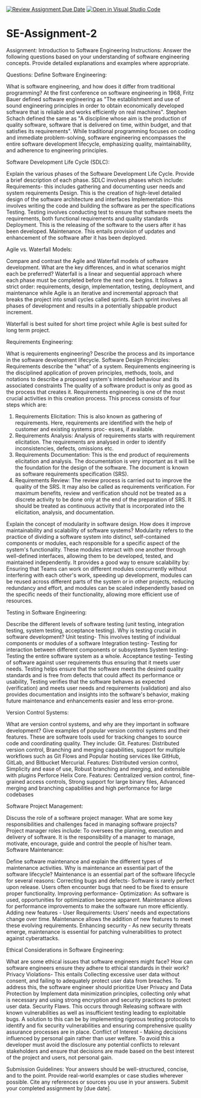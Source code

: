 [![Review Assignment Due Date](https://classroom.github.com/assets/deadline-readme-button-24ddc0f5d75046c5622901739e7c5dd533143b0c8e959d652212380cedb1ea36.svg)](https://classroom.github.com/a/-ucQIGTc)
[![Open in Visual Studio Code](https://classroom.github.com/assets/open-in-vscode-718a45dd9cf7e7f842a935f5ebbe5719a5e09af4491e668f4dbf3b35d5cca122.svg)](https://classroom.github.com/online_ide?assignment_repo_id=15244327&assignment_repo_type=AssignmentRepo)
# SE-Assignment-2
Assignment: Introduction to Software Engineering
Instructions:
Answer the following questions based on your understanding of software engineering concepts. Provide detailed explanations and examples where appropriate.

Questions:
Define Software Engineering:

What is software engineering, and how does it differ from traditional programming?
At the first conference on software engineering in 1968, Fritz Bauer defined software engineering as "The establishment and use of sound engineering principles in order to obtain economically developed software that is reliable and works efficiently on real machines". Stephen Schach defined the same as "A discipline whose aim is the production of quality software, software that is delivered on time, within budget, and that satisfies its requirements".
While traditional programming focuses on coding and immediate problem-solving, software engineering encompasses the entire software development lifecycle, emphasizing quality, maintainability, and adherence to engineering principles. 

Software Development Life Cycle (SDLC):

Explain the various phases of the Software Development Life Cycle. Provide a brief description of each phase.
SDLC involves phases which include:
Requirements- this includes gathering and documenting user needs and system requirements
Design. This is the creation of high-level detailed design of the software architecture and interfaces
Implementation- this involves writing the code and building the software as per the specifications
Testing. Testing involves conducting test to ensure that software meets the requirements, both functional requirements and quality standards
Deployment. This is the releasing of the software to the users after it has been developed.
Maintenance. This entails provision of updates and enhancement of the software after it has been deployed.

Agile vs. Waterfall Models:

Compare and contrast the Agile and Waterfall models of software development. What are the key differences, and in what scenarios might each be preferred?
Waterfall is a linear and sequential approach where each phase must be completed before the next one begins. It follows a strict order: requirements, design, implementation, testing, deployment, and maintenance while Agile is an iterative and incremental approach that breaks the project into small cycles called sprints. Each sprint involves all phases of development and results in a potentially shippable product increment.

Waterfall is best suited for short time project while Agile is best suited for long term project.

Requirements Engineering:

What is requirements engineering? Describe the process and its importance in the software development lifecycle.
Software Design Principles:
Requirements describe the "what" of a system. Requirements engineering is the disciplined application of proven principles, methods, tools, and notations to describe a proposed system's intended behaviour and its associated constraints
The quality of a software product is only as good as the process that creates it. Requirements engineering is one of the most crucial activities in this creation process. This process consists of four steps which are:
1.	Requirements Elicitation: This is also known as gathering of requirements. Here, requirements are identified with the help of customer and existing systems proc- esses, if available.
2.	Requirements Analysis: Analysis of requirements starts with requirement elicitation. The requirements are analysed in order to identify inconsistencies, defects, omissions etc. 
3.	Requirements Documentation: This is the end product of requirements elicitation and analysis. The documentation is very important as it will be the foundation for the design of the software. The document is known as software requirements specification (SRS).
4.	Requirements Review: The review process is carried out to improve the quality of the SRS. It may also be called as requirements verification. For maximum benefits, review and verification should not be treated as a discrete activity to be done only at the end of the preparation of SRS. It should be treated as continuous activity that is incorporated into the elicitation, analysis, and documentation.


Explain the concept of modularity in software design. How does it improve maintainability and scalability of software systems?
Modularity refers to the practice of dividing a software system into distinct, self-contained components or modules, each responsible for a specific aspect of the system's functionality. These modules interact with one another through well-defined interfaces, allowing them to be developed, tested, and maintained independently.
It provides a good way to ensure scalability by:
Ensuring that Teams can work on different modules concurrently without interfering with each other's work, speeding up development, modules can be reused across different parts of the system or in other projects, reducing redundancy and effort, and modules can be scaled independently based on the specific needs of their functionality, allowing more efficient use of resources.

Testing in Software Engineering:

Describe the different levels of software testing (unit testing, integration testing, system testing, acceptance testing). Why is testing crucial in software development?
Unit testing- This involves testing of individual components or modules of a software
Integration testing- Testing for interaction between different components or subsystems
System testing- Testing the entire software system as a whole.
Acceptance testing- Testing of software against user requirements thus ensuring that it meets user needs.
Testing helps ensure that the software meets the desired quality standards and is free from defects that could affect its performance or usability, Testing verifies that the software behaves as expected (verification) and meets user needs and requirements (validation) and also provides documentation and insights into the software's behavior, making future maintenance and enhancements easier and less error-prone.

Version Control Systems:

What are version control systems, and why are they important in software development? Give examples of popular version control systems and their features.
These are software tools used for tracking changes to source code and coordinating quality. They include:
Git. Features: Distributed version control, Branching and merging capabilities, support for multiple workflows such as Git Flows and Popular hosting services like GitHub, GitLab, and Bitbucket
Mercurial. Features: Distributed version control, Simplicity and ease of use, Robust branching and merging, and extensible with plugins
Perforce Helix Core. Features: Centralized version control, fine-grained access controls, Strong support for large binary files, Advanced merging and branching capabilities and high performance for large codebases

Software Project Management:

Discuss the role of a software project manager. What are some key responsibilities and challenges faced in managing software projects?
Project manager roles include: To oversees the planning, execution and delivery of software. It is the responsibility of a manager to manage, motivate, encourage, guide and control the people of his/her team.
Software Maintenance:

Define software maintenance and explain the different types of maintenance activities. Why is maintenance an essential part of the software lifecycle?
Maintenance is an essential part of the software lifecycle for several reasons:
Correcting bugs and defects- Software is rarely perfect upon release. Users often encounter bugs that need to be fixed to ensure proper functionality.
Improving performance- Optimization: As software is used, opportunities for optimization become apparent. Maintenance allows for performance improvements to make the software run more efficiently.
Adding new features - User Requirements: Users’ needs and expectations change over time. Maintenance allows the addition of new features to meet these evolving requirements.
Enhancing security - As new security threats emerge, maintenance is essential for patching vulnerabilities to protect against cyberattacks.

Ethical Considerations in Software Engineering:

What are some ethical issues that software engineers might face? How can software engineers ensure they adhere to ethical standards in their work?
Privacy Violations- This entails Collecting excessive user data without consent, and failing to adequately protect user data from breaches.
To address this, the software engineer should prioritize User Privacy and Data Protection by Implement data minimization principles, collecting only what is necessary and using strong encryption and security practices to protect user data.
Security Flaws. This occurs through Releasing software with known vulnerabilities as well as insufficient testing leading to exploitable bugs. 
 A solution to this can be by implementing rigorous testing protocols to identify and fix security vulnerabilities and ensuring comprehensive quality assurance processes are in place.
Conflict of Interest - Making decisions influenced by personal gain rather than user welfare.
To avoid this a developer must avoid the disclosure any potential conflicts to relevant stakeholders and ensure that decisions are made based on the best interest of the project and users, not personal gain.

Submission Guidelines:
Your answers should be well-structured, concise, and to the point.
Provide real-world examples or case studies wherever possible.
Cite any references or sources you use in your answers.
Submit your completed assignment by [due date].
